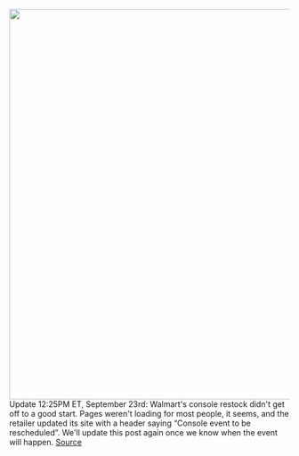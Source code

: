 <img src='https://cdn.vox-cdn.com/thumbor/wM43KPBUWCq8v682VLNDjf6oTMw=/0x0:1116x744/1200x1200/filters:focal(558x372:559x373)/cdn.vox-cdn.com/uploads/chorus_asset/file/22805465/Xbox_Series_X_Halo_Edition_Bundle_Press_Imahe.jpeg' width='700px' /><br/>
Update 12:25PM ET, September 23rd: Walmart's console restock didn't get off to a good start. Pages weren't loading for most people, it seems, and the retailer updated its site with a header saying “Console event to be rescheduled”. We'll update this post again once we know when the event will happen.
<a href='https://www.theverge.com/2021/9/23/22648984/ps5-xbox-series-x-halo-walmart-restock-time'> Source <a/>